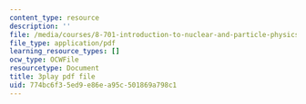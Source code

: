 ```yaml
---
content_type: resource
description: ''
file: /media/courses/8-701-introduction-to-nuclear-and-particle-physics-fall-2020/774bc6f35ed9e86ea95c501869a798c1_BqZ8TiM-UVs.pdf
file_type: application/pdf
learning_resource_types: []
ocw_type: OCWFile
resourcetype: Document
title: 3play pdf file
uid: 774bc6f3-5ed9-e86e-a95c-501869a798c1
---
```

